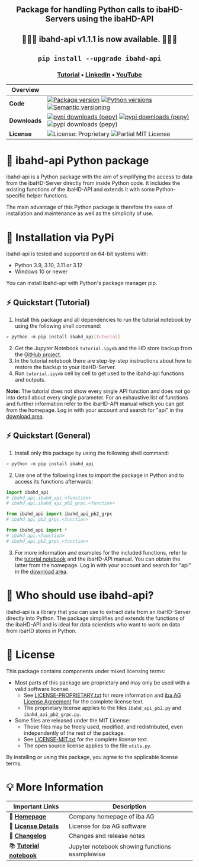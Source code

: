 <div align="center">

## **Package for handling Python calls to ibaHD-Servers using the ibaHD-API**
## 🎉🎉🎉 **ibahd-api v1.1.1 is now available.** 🎉🎉🎉
## `pip install --upgrade ibahd-api`

### [Tutorial][github] • [LinkedIn][LinkedIn] • [YouTube][YouTube]

| Overview      |                                                              |
|-------------- | ------------------------------------------------------------ |
| **Code**      | [![Package version](https://img.shields.io/pypi/v/ibahd-api?color=blue)][link_pypi] [![Python versions][badge_python_versions]][link_pypi] [![Semantic versioning][badge_SemVer]](https://semver.org/) |
| **Downloads** | [![pypi downloads (pepy)](https://static.pepy.tech/badge/ibahd-api/week)](https://pepy.tech/projects/ibahd-api) [![pypi downloads (pepy)](https://static.pepy.tech/badge/ibahd-api/month)](https://pepy.tech/projects/ibahd-api) ![pypi downloads (pepy)](https://static.pepy.tech/personalized-badge/ibahd-api?period=total&units=international_system&left_color=grey&right_color=blue&left_text=downloads(total)) |
| **License**   | ![License: Proprietary][badge_license_proprietary] ![Partial MIT License][badge_license_MIT] |

[link_pypi]: https://pypi.org/project/ibahd-api/
[badge_python_versions]: https://img.shields.io/pypi/pyversions/ibahd-api?color=green
[badge_SemVer]: https://img.shields.io/badge/semver-2.0.0-green
[badge_license_proprietary]: https://img.shields.io/badge/license-proprietary-blue
[badge_license_MIT]: https://img.shields.io/badge/license-partial--MIT-green

<div align="left">

# 📡 ibahd-api Python package
ibahd-api is a Python package with the aim of simplifying the access to data from the ibaHD-Server directly from inside Python code. It includes the existing functions of the ibaHD-API and extends it with some Python-specific helper functions.

The main advantage of this Python package is therefore the ease of installation and maintenance as well as the simplicity of use.

# 🚀 Installation via PyPi
ibahd-api is tested and supported on 64-bit systems with:
- Python 3.9, 3.10, 3.11 or 3.12
- Windows 10 or newer

You can install ibahd-api with Python's package manager pip.

## ⚡ Quickstart (Tutorial)
1. Install this package and all dependencies to run the tutorial notebook by using the following shell command:
```sh
> python -m pip install ibahd_api[tutorial]
```
2. Get the Jupyter Notebook `tutorial.ipynb` and the HD store backup from the [GitHub project][github].
3. In the tutorial notebook there are step-by-step instructions about how to restore the backup to your ibaHD-Server.
4. Run `tutorial.ipynb` cell by cell to get used to the ibahd-api functions and outputs.

**Note:** The tutorial does not show every single API function and does not go into detail about every single parameter. For an exhaustive list of functions and further information refer to the ibaHD-API manual which you can get from the homepage. Log in with your account and search for "api" in the [download area][Homepage Download].

## ⚡ Quickstart (General)
1. Install only this package by using the following shell command:
```sh
> python -m pip install ibahd_api
```
2. Use one of the following lines to import the package in Python and to access its functions afterwards:
```python
import ibahd_api
# ibahd_api.ibahd_api.<function>
# ibahd_api.ibahd_api_pb2_grpc.<function>

from ibahd_api import ibahd_api_pb2_grpc
# ibahd_api_pb2_grpc.<function>

from ibahd_api import *
# ibahd_api.<function>
# ibahd_api_pb2_grpc.<function>
```
3. For more information and examples for the included functions, refer to the [tutorial notebook][github] and the ibaHD-API manual. You can obtain the latter from the homepage. Log in with your account and search for "api" in the [download area][Homepage Download].

# 👥 Who should use ibahd-api?
ibahd-api is a library that you can use to extract data from an ibaHD-Server directly into Python. The package simplifies and extends the functions of the ibaHD-API and is ideal for data scientists who want to work on data from ibaHD stores in Python.

# 📄 License
This package contains components under mixed licensing terms:
- Most parts of this package are proprietary and may only be used with a valid software license.
    - See [LICENSE-PROPRIETARY.txt][github] for more information and [iba AG License Agreement][License Details] for the complete license text.
    - The proprietary license applies to the files `ibahd_api_pb2.py` and `ibahd_api_pb2_grpc.py`.
- Some files are released under the MIT License:
    - Those files may be freely used, modified, and redistributed, even independently of the rest of the package.
    - See [LICENSE-MIT.txt][github] for the complete license text.
    - The open source license applies to the file `utils.py`.
    
By installing or using this package, you agree to the applicable license terms.

# 💡 More Information

| Important Links                     |            Description                         |
| ----------------------------------- | ---------------------------------------------- |
| 🌟 **[Homepage]**                   | Company homepage of iba AG                     |
| 📄 **[License Details]**            | License for iba AG software                    |
| 🔧 **[Changelog][github]**          | Changes and release notes                      |
| 📚 **[Tutorial notebook][github]**  | Jupyter notebook showing functions examplewise |

[comment]: <> (collection of website links for easy modifiability)
[Homepage]: https://www.iba-ag.com/
[Homepage Download]: https://www.iba-ag.com/en/downloads
[LinkedIn]: https://www.linkedin.com/company/iba-ag/
[YouTube]: https://www.youtube.com/c/ibaagcom
[License Details]: https://www.iba-ag.com/en/license-agreement
[github]: https://github.com/iba-ag/ibaHD-API-Sample-Clients/tree/master/python/
